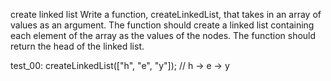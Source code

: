 create linked list
Write a function, createLinkedList, that takes in an array of values as an argument. The function should create a linked list containing each element of the array as the values of the nodes. The function should return the head of the linked list.

test_00:
createLinkedList(["h", "e", "y"]);
// h -> e -> y
